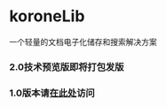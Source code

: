 # koroneLib
一个轻量的文档电子化储存和搜索解决方案

### 2.0技术预览版即将打包发版
### 1.0版本请[在此处](https://github.com/HanyuuLu/koroneLib/tree/v1.x)访问

